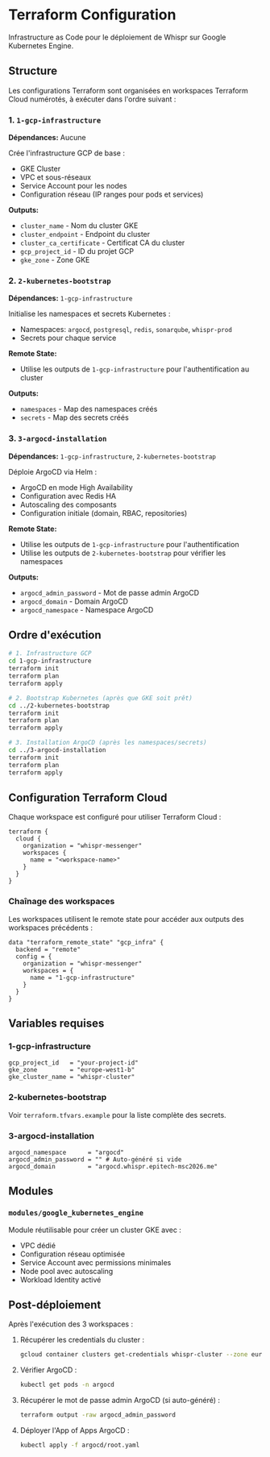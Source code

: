 # Terraform Configuration

Infrastructure as Code pour le déploiement de Whispr sur Google Kubernetes Engine.

## Structure

Les configurations Terraform sont organisées en workspaces Terraform Cloud numérotés, à exécuter dans l'ordre suivant :

### 1. `1-gcp-infrastructure`
**Dépendances:** Aucune

Crée l'infrastructure GCP de base :
- GKE Cluster
- VPC et sous-réseaux
- Service Account pour les nodes
- Configuration réseau (IP ranges pour pods et services)

**Outputs:**
- `cluster_name` - Nom du cluster GKE
- `cluster_endpoint` - Endpoint du cluster
- `cluster_ca_certificate` - Certificat CA du cluster
- `gcp_project_id` - ID du projet GCP
- `gke_zone` - Zone GKE

### 2. `2-kubernetes-bootstrap`
**Dépendances:** `1-gcp-infrastructure`

Initialise les namespaces et secrets Kubernetes :
- Namespaces: `argocd`, `postgresql`, `redis`, `sonarqube`, `whispr-prod`
- Secrets pour chaque service

**Remote State:**
- Utilise les outputs de `1-gcp-infrastructure` pour l'authentification au cluster

**Outputs:**
- `namespaces` - Map des namespaces créés
- `secrets` - Map des secrets créés

### 3. `3-argocd-installation`
**Dépendances:** `1-gcp-infrastructure`, `2-kubernetes-bootstrap`

Déploie ArgoCD via Helm :
- ArgoCD en mode High Availability
- Configuration avec Redis HA
- Autoscaling des composants
- Configuration initiale (domain, RBAC, repositories)

**Remote State:**
- Utilise les outputs de `1-gcp-infrastructure` pour l'authentification
- Utilise les outputs de `2-kubernetes-bootstrap` pour vérifier les namespaces

**Outputs:**
- `argocd_admin_password` - Mot de passe admin ArgoCD
- `argocd_domain` - Domain ArgoCD
- `argocd_namespace` - Namespace ArgoCD

## Ordre d'exécution

```bash
# 1. Infrastructure GCP
cd 1-gcp-infrastructure
terraform init
terraform plan
terraform apply

# 2. Bootstrap Kubernetes (après que GKE soit prêt)
cd ../2-kubernetes-bootstrap
terraform init
terraform plan
terraform apply

# 3. Installation ArgoCD (après les namespaces/secrets)
cd ../3-argocd-installation
terraform init
terraform plan
terraform apply
```

## Configuration Terraform Cloud

Chaque workspace est configuré pour utiliser Terraform Cloud :

```hcl
terraform {
  cloud {
    organization = "whispr-messenger"
    workspaces {
      name = "<workspace-name>"
    }
  }
}
```

### Chaînage des workspaces

Les workspaces utilisent le remote state pour accéder aux outputs des workspaces précédents :

```hcl
data "terraform_remote_state" "gcp_infra" {
  backend = "remote"
  config = {
    organization = "whispr-messenger"
    workspaces = {
      name = "1-gcp-infrastructure"
    }
  }
}
```

## Variables requises

### 1-gcp-infrastructure
```hcl
gcp_project_id   = "your-project-id"
gke_zone         = "europe-west1-b"
gke_cluster_name = "whispr-cluster"
```

### 2-kubernetes-bootstrap
Voir `terraform.tfvars.example` pour la liste complète des secrets.

### 3-argocd-installation
```hcl
argocd_namespace      = "argocd"
argocd_admin_password = "" # Auto-généré si vide
argocd_domain         = "argocd.whispr.epitech-msc2026.me"
```

## Modules

### `modules/google_kubernetes_engine`
Module réutilisable pour créer un cluster GKE avec :
- VPC dédié
- Configuration réseau optimisée
- Service Account avec permissions minimales
- Node pool avec autoscaling
- Workload Identity activé

## Post-déploiement

Après l'exécution des 3 workspaces :

1. Récupérer les credentials du cluster :
   ```bash
   gcloud container clusters get-credentials whispr-cluster --zone europe-west1-b
   ```

2. Vérifier ArgoCD :
   ```bash
   kubectl get pods -n argocd
   ```

3. Récupérer le mot de passe admin ArgoCD (si auto-généré) :
   ```bash
   terraform output -raw argocd_admin_password
   ```

4. Déployer l'App of Apps ArgoCD :
   ```bash
   kubectl apply -f argocd/root.yaml
   ```

